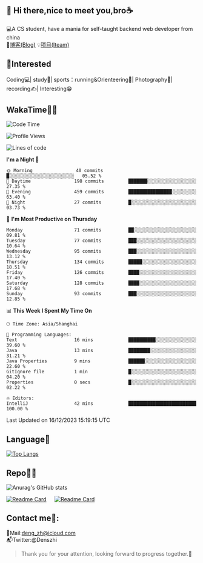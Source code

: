 👋 Hi there,nice to meet you,bro☕
---
💻A CS student, have a mania for self-taught backend web developer from china   
📌[博客(Blog)](https://github.com/HealUP/MyBlog)
💡[项目(Iteam)](https://healup.github.io/)

 <!-- waka-box start -->
 <!-- waka-box end -->
 
🧲**Interested**
--
Coding💻| study📖| sports：running&Orienteering🏃‍| Photography📸| recording✍️| Interesting😁

WakaTime👨‍💻
---
<!--START_SECTION:waka-->
![Code Time](http://img.shields.io/badge/Code%20Time-518%20hrs%2024%20mins-blue)

![Profile Views](http://img.shields.io/badge/Profile%20Views-1-blue)

![Lines of code](https://img.shields.io/badge/From%20Hello%20World%20I%27ve%20Written-205.0%20thousand%20lines%20of%20code-blue)

**I'm a Night 🦉** 

```text
🌞 Morning                40 commits          █░░░░░░░░░░░░░░░░░░░░░░░░   05.52 % 
🌆 Daytime                198 commits         ███████░░░░░░░░░░░░░░░░░░   27.35 % 
🌃 Evening                459 commits         ████████████████░░░░░░░░░   63.40 % 
🌙 Night                  27 commits          █░░░░░░░░░░░░░░░░░░░░░░░░   03.73 % 
```
📅 **I'm Most Productive on Thursday** 

```text
Monday                   71 commits          ██░░░░░░░░░░░░░░░░░░░░░░░   09.81 % 
Tuesday                  77 commits          ███░░░░░░░░░░░░░░░░░░░░░░   10.64 % 
Wednesday                95 commits          ███░░░░░░░░░░░░░░░░░░░░░░   13.12 % 
Thursday                 134 commits         █████░░░░░░░░░░░░░░░░░░░░   18.51 % 
Friday                   126 commits         ████░░░░░░░░░░░░░░░░░░░░░   17.40 % 
Saturday                 128 commits         ████░░░░░░░░░░░░░░░░░░░░░   17.68 % 
Sunday                   93 commits          ███░░░░░░░░░░░░░░░░░░░░░░   12.85 % 
```


📊 **This Week I Spent My Time On** 

```text
🕑︎ Time Zone: Asia/Shanghai

💬 Programming Languages: 
Text                     16 mins             ██████████░░░░░░░░░░░░░░░   39.60 % 
Java                     13 mins             ████████░░░░░░░░░░░░░░░░░   31.21 % 
Java Properties          9 mins              ██████░░░░░░░░░░░░░░░░░░░   22.60 % 
GitIgnore file           1 min               █░░░░░░░░░░░░░░░░░░░░░░░░   04.20 % 
Properties               0 secs              █░░░░░░░░░░░░░░░░░░░░░░░░   02.22 % 

🔥 Editors: 
IntelliJ                 42 mins             █████████████████████████   100.00 % 
```


 Last Updated on 16/12/2023 15:19:15 UTC
<!--END_SECTION:waka-->

Language🚀
---
[![Top Langs](https://github-readme-stats.vercel.app/api/top-langs/?username=HealUP&layout=compact&hide_border=true)](https://github.com/HealUP)

Repo🧑‍💻
---
![Anurag's GitHub stats](https://github-readme-stats.vercel.app/api?username=HealUP&count_private=true&show_icons=true&theme=gruvbox&hide_border=true) 

[![Readme Card](https://github-readme-stats.vercel.app/api/pin/?username=HealUP&repo=InternetEy&theme=transparent)](https://github.com/HealUP/InternetEy) &emsp;
[![Readme Card](https://github-readme-stats.vercel.app/api/pin/?username=HealUP&repo=CampusExperience&theme=transparent)](https://github.com/HealUP/CampusExperience)


Contact me📱:
---
📮Mail:deng_zh@icloud.com  
📬Twitter:@Denszhi  

> Thank you for your attention, looking forward to progress together.🎉
